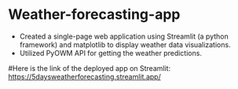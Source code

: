 # Weather-forecasting-app

* Created a single-page web application using Streamlit (a python framework) and matplotlib to display weather data visualizations.
* Utilized PyOWM API for getting the weather predictions.

#Here is the link of the deployed app on Streamlit: https://5daysweatherforecasting.streamlit.app/ 
